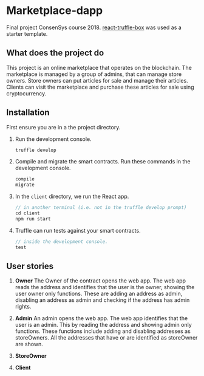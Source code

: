 # Marketplace-dapp
Final project ConsenSys course 2018. [react-truffle-box](https://github.com/truffle-box/react-box) was used as a starter template. 

## What does the project do
This project is an online marketplace that operates on the blockchain. The marketplace is managed by a group of admins, that can manage store owners. Store owners can put articles for sale and manage their articles. Clients can visit the marketplace and purchase these articles for sale using cryptocurrency.

## Installation

First ensure you are in a the project directory.

1. Run the development console.
    ```javascript
    truffle develop
    ```

2. Compile and migrate the smart contracts. Run these commands in the development console.
    ```javascript
    compile
    migrate
    ```

3. In the `client` directory, we run the React app. 
    ```javascript
    // in another terminal (i.e. not in the truffle develop prompt)
    cd client
    npm run start
    ```

4. Truffle can run tests against your smart contracts.
    ```javascript
    // inside the development console.
    test
    ```

## User stories
1. **Owner**
The Owner of the contract opens the web app. The web app reads the address and identifies that the user is the owner, showing the user owner only functions. These are adding an address as admin, disabling an address as admin and checking if the address has admin rights.

2. **Admin**
An admin opens the web app. The web app identifies that the user is an admin. This by reading the address and showing admin only functions. These functions include adding and disabling addresses as storeOwners. All the addresses that have or are identified as storeOwner are shown.

3. **StoreOwner**

4. **Client**

